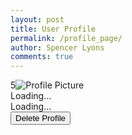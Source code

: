 ```yaml
---
layout: post
title: User Profile
permalink: /profile_page/
author: Spencer Lyons
comments: true
---
```


<link rel="stylesheet" href="{{ site.baseurl }}/assets/css/profile_style.css">
<html lang="en">
<head>
    <meta charset="UTF-8">
    <meta name="viewport" content="width=device-width, initial-scale=1.0">
    <title>User Profile</title>
    <link rel="stylesheet" href="/socialmedia_frontend/assets/css/profile_style.css">
</head>
<body>
    <div class="profile-header">
        5<img id="link" src="{{ site.baseurl }}/images/logo.png" alt="Profile Picture" />
        <div class="name" id="username">Loading...</div>
        <div class="theme" id="theme-preference">Loading...</div>
        <button id="delete-btn" class="delete-button">Delete Profile</button>
    </div>
    <script>
        const userId = localStorage.getItem("user_id");
        console.log("User ID:", userId);
        if (userId) {
            const apiUrl = `${pythonURI}/api/${userID}/profile`; // Adjust for actual user ID
        }
        // Fetch user data and populate the profile
        async function loadProfile() {
            try {
                const response = await fetch(apiUrl);
                ...fetchOptions,
                method: 'GET',
                headers: { 'Content-Type': 'application/json' }
                // Populate profile details
                document.getElementById('link').src = data.link || '/images/logo.png';
                document.getElementById('username').textContent = data.name || 'Unknown User';
                document.getElementById('theme-preference').textContent = `Preferred Theme: ${data.theme || 'Light'}`;
            } catch (error) {
                console.error('Error fetching profile data:', error);
            }
        }
        // Load profile on page load
        async function deleteProfile() {
            const confirmation = confirm('Are you sure you want to delete this profile?');
            if (!confirmation) return;
            try {
                const response = await fetch(`${apiUrl}`, {
                    ...fetchOptions,
                    method: 'POST',
                    headers: { 'Content-Type': 'application/json' },
                    body: JSON.stringify({ user_id: 1 })
                });
                if (response.ok) {
                    alert('Profile deleted successfully!');
                    document.getElementById('link').src = '/images/logo.png';
                    document.getElementById('name').textContent = 'Unknown User';
                    document.getElementById('theme').textContent = 'Preferred Theme: Light';
                } else {
                    const errorData = await response.json();
                    alert(`Error deleting profile: ${errorData.message}`);
                }
            } catch (error) {
                console.error('Error deleting profile:', error);
            }
        }
        // Load profile on page load
        document.addEventListener('DOMContentLoaded', () => {
            loadProfile();
            document.getElementById('delete-btn').addEventListener('click', deleteProfile);
        });
    </script>
</body>
</html>